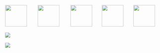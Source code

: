 <div align: "center">
      <img
        src="https://cdn.jsdelivr.net/gh/devicons/devicon@latest/icons/html5/html5-plain.svg"
        width="70px"
      />&nbsp;&nbsp;&nbsp;&nbsp;&nbsp;&nbsp;&nbsp;&nbsp;
      <img
        src="https://cdn.jsdelivr.net/gh/devicons/devicon@latest/icons/css3/css3-plain.svg"
        width="70px"
      />&nbsp;&nbsp;&nbsp;&nbsp;&nbsp;&nbsp;&nbsp;&nbsp;
      <img
        src="https://cdn.jsdelivr.net/gh/devicons/devicon@latest/icons/javascript/javascript-original.svg"
        width="70px"
      />&nbsp;&nbsp;&nbsp;&nbsp;&nbsp;&nbsp;&nbsp;&nbsp;<img
        src="https://cdn.jsdelivr.net/gh/devicons/devicon@latest/icons/react/react-original.svg"
        width="70px"
      />&nbsp;&nbsp;&nbsp;&nbsp;&nbsp;&nbsp;&nbsp;&nbsp;<img
        src="https://cdn.jsdelivr.net/gh/devicons/devicon@latest/icons/git/git-original.svg"
        width="70px"
      />
      <br />
      <br />
      <img
        src="https://github-readme-stats.vercel.app/api?username=michalosman&show_icons=true&theme=react&&hide_border=true"
      />
      <br />
      <br />
      <img
        src="https://github-readme-streak-stats.herokuapp.com/?user=michalosman&&theme=react&&hide_border=true"
      />
    </div>
